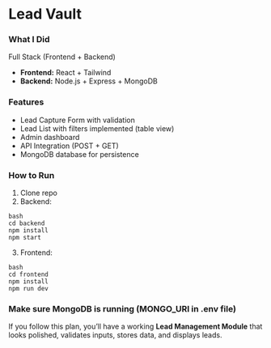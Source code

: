 # Lead Vault

### What I Did
Full Stack (Frontend + Backend)

- **Frontend:** React + Tailwind  
- **Backend:** Node.js + Express + MongoDB  

### Features
- Lead Capture Form with validation  
- Lead List with filters implemented (table view)
- Admin dashboard  
- API Integration (POST + GET)  
- MongoDB database for persistence  

### How to Run
1. Clone repo  
2. Backend:  
```
bash
cd backend
npm install
npm start
```
3. Frontend:
```
bash
cd frontend
npm install
npm run dev
```
### Make sure MongoDB is running (MONGO_URI in .env file)


If you follow this plan, you’ll have a working **Lead Management Module** that looks polished, validates inputs, stores data, and displays leads.  
